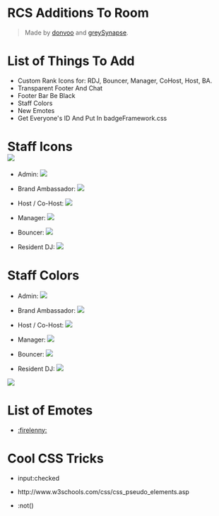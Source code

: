 <h1>RCS Additions To Room</h1>
<blockquote><p>Made by <a href="https://github.com/donvoo" target="_blank">donvoo</a> and <a href="https://github.com/greySynapse" target="_blank">greySynapse</a>.</p></blockquote>

<h1>List of Things To Add</h1>
<ul>
  <li>Custom Rank Icons for: RDJ, Bouncer, Manager, CoHost, Host, BA.</li>
  <li>Transparent Footer And Chat</li>
  <li>Footer Bar Be Black</li>
  <li>Staff Colors</li>
  <li>New Emotes</li>
  <li>Get Everyone's ID And Put In badgeFramework.css</li>
</ul>

<h1>Staff Icons<br><img src="http://i.imgur.com/2usriBq.png"/></h1>
<ul>
  <li><p>Admin: <img src="http://i.imgur.com/jAhVtVF.png"/></p></li>
  <li><p>Brand Ambassador: <img src="http://i.imgur.com/HWucg1I.png"/></p></li>
  <li><p>Host / Co-Host: <img src="http://i.imgur.com/U8pQ7xd.png"/></p></li>
  <li><p>Manager: <img src="http://i.imgur.com/oHkfEu4.png"/></p></li>
  <li><p>Bouncer: <img src="http://i.imgur.com/wLMWUcF.png"/></p></li>
  <li><p>Resident DJ: <img src="http://i.imgur.com/OeBE8mp.png"/></p></li>
</ul>

<h1>Staff Colors</h1>
<ul>
  <li><p>Admin: <img src="http://i.imgur.com/1Hj1H1S.png"/></p></li>
  <li><p>Brand Ambassador: <img src="http://i.imgur.com/1Hj1H1S.png"/></p></li>
  <li><p>Host / Co-Host: <img src="http://i.imgur.com/1Hj1H1S.png"/></p></li>
  <li><p>Manager: <img src="http://i.imgur.com/1Hj1H1S.png"/></p></li>
  <li><p>Bouncer: <img src="http://i.imgur.com/1Hj1H1S.png"/></p></li>
  <li><p>Resident DJ: <img src="http://i.imgur.com/1Hj1H1S.png"/></p></li>
</ul>
<img src="http://i.imgur.com/H2i3yZK.png"/>

<h1>List of Emotes</h1>
<ul>
  <li><a href="http://i.imgur.com/jleilmo.gif" target="_blank">:firelenny:</a></li>
</ul>

<h1>Cool CSS Tricks</h1>
<ul>
  <li>
    <p>input:checked</p>
  </li>
  <li>
    <p>http://www.w3schools.com/css/css_pseudo_elements.asp</p>
  </li>
  <li>
    <p>:not()</p>
  </li>
</ul>
